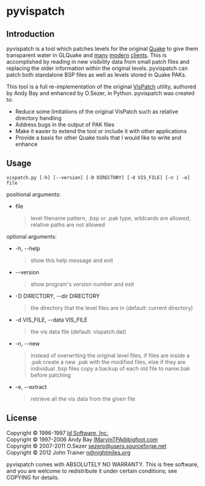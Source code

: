 # pyvispatch

## Introduction

pyvispatch is a tool which patches levels for the original
[Quake](https://en.wikipedia.org/wiki/Quake_(video_game)) to give them
transparent water in GLQuake and [many](http://ezquake.sourceforge.net/)
[modern](http://quakeone.com/proquake/) [clients](http://icculus.org/twilight/darkplaces/). This is accomplished by
reading in new visibility data from small patch files and replacing the older
information within the original levels. pyvispatch can patch both standalone BSP files as well as levels stored in Quake PAKs.

This tool is a full re-implementation of the original
[VisPatch](http://vispatch.sourceforge.net/) utility, authored by Andy Bay and
enhanced by O.Sezer, in Python. pyvispatch was created to:

* Reduce some limitations of the original VisPatch such as relative directory handling
* Address bugs in the output of PAK files
* Make it easier to extend the tool or include it with other applications
* Provide a basis for other Quake tools that I would like to write and enhance

## Usage

`vispatch.py [-h] [--version] [-D DIRECTORY] [-d VIS_FILE] [-n | -e] file`

positional arguments:

*	file

	> level filename pattern, .bsp or .pak type, wildcards
	> are allowed, relative paths are not allowed

optional arguments:

*	-h, --help

	> show this help message and exit
	
*	--version

	> show program's version number and exit
	
*	-D DIRECTORY, --dir DIRECTORY

	> the directory that the level files are in (default: current directory)
	
*	-d VIS_FILE, --data VIS_FILE

	> the vis data file (default: vispatch.dat)
	
*	-n, --new

	> instead of overwriting the original level files, if files are inside a
	> .pak create a new .pak with the modified files, else if they are
	> individual .bsp files copy a backup of each old file to name.bak before
	> patching
	
*	-e, --extract

	> retrieve all the vis data from the given file

## License

Copyright &copy; 1996-1997 [Id Software, Inc.](http://www.idsoftware.com/)  
Copyright &copy; 1997-2006 Andy Bay <IMarvinTPA@bigfoot.com>  
Copyright &copy; 2007-2011 O.Sezer <sezero@users.sourceforge.net>  
Copyright &copy; 2012 John Trainer <n@nightmiles.org>

pyvispatch comes with ABSOLUTELY NO WARRANTY. This is free software, and you
are welcome to redistribute it under certain conditions; see COPYING for
details.
